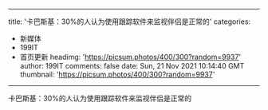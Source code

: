 
---
title: '卡巴斯基：30%的人认为使用跟踪软件来监视伴侣是正常的'
categories: 
 - 新媒体
 - 199IT
 - 首页更新
headimg: 'https://picsum.photos/400/300?random=9937'
author: 199IT
comments: false
date: Sun, 21 Nov 2021 10:14:40 GMT
thumbnail: 'https://picsum.photos/400/300?random=9937'
---

<div>   
卡巴斯基：30%的人认为使用跟踪软件来监视伴侣是正常的  
</div>
            